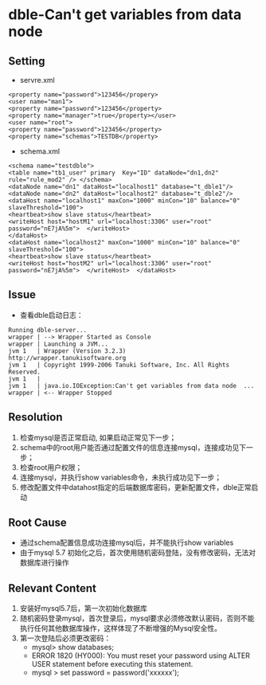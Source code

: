 # dble-Can't get variables from data node

## Setting

- servre.xml
```
<property name="password">123456</propery>
<user name="man1">
<property name="password">123456</property>
<property name="manager">true</property></user>
<user name="root">
<property name="password">123456</property>
<property name="schemas">TESTDB</property>
```

- schema.xml
```
<schema name="testdble">
<table name="tb1_user" primary  Key="ID" dataNode="dn1,dn2" rule="rule_mod2" /> </schema>
<dataNode name="dn1" dataHost="localhost1" database="t_dble1"/>
<dataNode name="dn2" dataHost="localhost2" database="t_dble2"/>
<dataHost name="localhost1" maxCon="1000" minCon="10" balance="0" slaveThreshold="100">
<heartbeat>show slave status</heartbeat>
<writeHost host="hostM1" url="localhost:3306" user="root"  password="nE7jA%5m">  </writeHost>
</dataHost>
<dataHost name="localhost2" maxCon="1000" minCon="10" balance="0" slaveThreshold="100">
<heartbeat>show slave status</heartbeat>
<writeHost host="hostM2" url="localhost:3306" user="root"  password="nE7jA%5m">  </writeHost>  </dataHost>
```

## Issue

- 查看dble启动日志：
```
Running dble-server...
wrapper | --> Wrapper Started as Console
wrapper | Launching a JVM...
jvm 1   | Wrapper (Version 3.2.3)
http://wrapper.tanukisoftware.org
jvm 1   | Copyright 1999-2006 Tanuki Software, Inc. All Rights Reserved.
jvm 1   |
jvm 1   | java.io.IOException:Can't get variables from data node  ...
wrapper | <-- Wrapper Stopped
```

## Resolution

1. 检查mysql是否正常启动, 如果启动正常见下一步；
2. schema中的root用户能否通过配置文件的信息连接mysql，连接成功见下一步；
3. 检查root用户权限；
4. 连接mysql，并执行show variables命令，未执行成功见下一步；
5. 修改配置文件中datahost指定的后端数据库密码，更新配置文件，dble正常启动

## Root Cause

- 通过schema配置信息成功连接mysql后，并不能执行show variables
- 由于mysql 5.7 初始化之后，首次使用随机密码登陆，没有修改密码，无法对数据库进行操作

## Relevant Content

1. 安装好mysql5.7后，第一次初始化数据库
2. 随机密码登录mysql，首次登录后，mysql要求必须修改默认密码，否则不能执行任何其他数据库操作，这样体现了不断增强的Mysql安全性。
3. 第一次登陆后必须更改密码：
	- mysql> show databases;
	- ERROR 1820 (HY000): You must reset your password using ALTER USER statement before executing this statement.
	- mysql > set password = password('xxxxxx');
